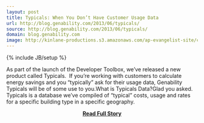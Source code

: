 ```yaml
---
layout: post
title: Typicals: When You Don’t Have Customer Usage Data
url: http://blog.genability.com/2013/06/typicals/
source: http://blog.genability.com/2013/06/typicals/
domain: blog.genability.com
image: http://kinlane-productions.s3.amazonaws.com/ap-evangelist-site/curated/screenshots/9673_blog_genability_com.png
---
```

{% include JB/setup %}<p>As part of the launch of the Developer Toolbox, we’ve released a new product called Typicals.  If you’re working with customers to calculate energy savings and you “typically” ask for their usage data, Genability Typicals will be of some use to you.What is Typicals Data?Glad you asked.  Typicals is a database we’ve compiled of “typical” costs, usage and rates for a specific building type in a specific geography.</p>
<center><p><a href="http://blog.genability.com/2013/06/typicals/" style='padding:25px; font-sze:18px; font-weight: bold;'>Read Full Story</a></p></center>
